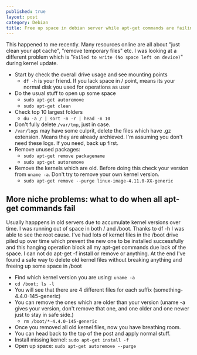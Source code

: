 ```yaml
---
published: true
layout: post
category: Debian
title: Free up space in debian server while apt-get commands are failing
---
```

This happened to me recently. Many resources online are all about "just clean your apt cache", "remove temporary files" etc. I was looking at a different problem which is "`Failed to write (No space left on device)`" during kernel update.

* Start by check the overall drive usage and see mounting points
	* `df -h` is your friend. If you lack space in / point, means its your normal disk you used for operations as user
* Do the usual stuff to open up some space
	* `sudo apt-get autoremove`
    * `sudo apt-get clean`
* Check top 10 largest folders
	* `du -a / | sort -n -r | head -n 10`
* Don't fully delete `/var/tmp`, just in case.
* `/var/logs` may have some culprit, delete the files which have .gz extension. Means they are already archieved. I'm assuming you don't need these logs. If you need, back up first.
* Remove unused packages:
	* `sudo apt-get remove packagename`
    * `sudo apt-get autoremove`
* Remove the kernels which are old. Before doing this check your version from `uname -a`. Don't try to remove your own kernel version.
	* `sudo apt-get remove --purge linux-image-4.11.0-XX-generic`

## More niche problems: what to do when all apt-get commands fail

Usually happpens in old servers due to accumulate kernel versions over time. I was running out of space in both / and /boot. Thanks to df -h I was able to see the root cause. I've had lots of kernel files in the /boot drive piled up over time which prevent the new one to be installed successfully and this hanging operation block all my apt-get commands due lack of the space. I can not do apt-get -f install or remove or anything. At the end I've found a safe way to delete old kernel files without breaking anything and freeing up some space in /boot

* Find which kernel version you are using: `uname -a`
* `cd /boot; ls -l`
* You will see that there are 4 different files for each suffix (something-4.4.0-145-generic)
* You can remove the ones which are older than your version (uname -a gives your version, don't remove that one, and one older and one newer just to stay in safe side.)
	* `rm /boot/*-4.4.0-145-generic`
* Once you removed all old kernel files, now you have breathing room.
* You can head back to the top of the post and apply normal stuff.
* Install missing kernel: `sudo apt-get install -f`
* Open up space: `sudo apt-get autoremove --purge`